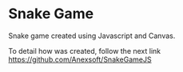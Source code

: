 # Snake Game
Snake game created using Javascript and Canvas.

To detail how was created, follow the next link
https://github.com/Anexsoft/SnakeGameJS